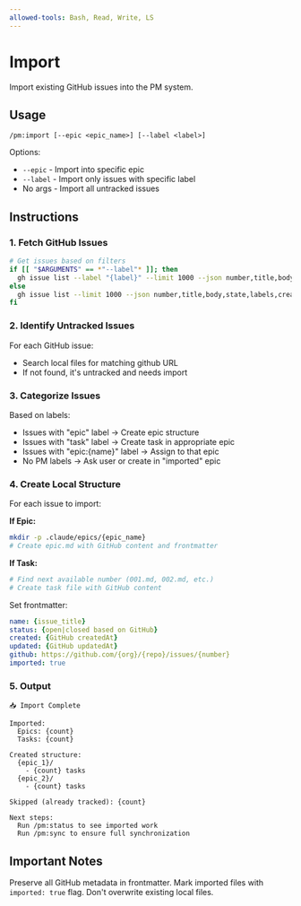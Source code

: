 ```yaml
---
allowed-tools: Bash, Read, Write, LS
---
```


# Import

Import existing GitHub issues into the PM system.

## Usage
```
/pm:import [--epic <epic_name>] [--label <label>]
```

Options:
- `--epic` - Import into specific epic
- `--label` - Import only issues with specific label
- No args - Import all untracked issues

## Instructions

### 1. Fetch GitHub Issues

```bash
# Get issues based on filters
if [[ "$ARGUMENTS" == *"--label"* ]]; then
  gh issue list --label "{label}" --limit 1000 --json number,title,body,state,labels,createdAt,updatedAt
else
  gh issue list --limit 1000 --json number,title,body,state,labels,createdAt,updatedAt
fi
```

### 2. Identify Untracked Issues

For each GitHub issue:
- Search local files for matching github URL
- If not found, it's untracked and needs import

### 3. Categorize Issues

Based on labels:
- Issues with "epic" label → Create epic structure
- Issues with "task" label → Create task in appropriate epic
- Issues with "epic:{name}" label → Assign to that epic
- No PM labels → Ask user or create in "imported" epic

### 4. Create Local Structure

For each issue to import:

**If Epic:**
```bash
mkdir -p .claude/epics/{epic_name}
# Create epic.md with GitHub content and frontmatter
```

**If Task:**
```bash
# Find next available number (001.md, 002.md, etc.)
# Create task file with GitHub content
```

Set frontmatter:
```yaml
name: {issue_title}
status: {open|closed based on GitHub}
created: {GitHub createdAt}
updated: {GitHub updatedAt}
github: https://github.com/{org}/{repo}/issues/{number}
imported: true
```

### 5. Output

```
📥 Import Complete

Imported:
  Epics: {count}
  Tasks: {count}
  
Created structure:
  {epic_1}/
    - {count} tasks
  {epic_2}/
    - {count} tasks
    
Skipped (already tracked): {count}

Next steps:
  Run /pm:status to see imported work
  Run /pm:sync to ensure full synchronization
```

## Important Notes

Preserve all GitHub metadata in frontmatter.
Mark imported files with `imported: true` flag.
Don't overwrite existing local files.